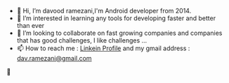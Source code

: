 - 👋 Hi, I’m davood ramezani,I'm Android developer from 2014.
- 👀 I’m interested in learning any tools for developing faster and better than ever
- 💞️ I’m looking to collaborate on fast growing companies and companies that has good challenges, I like challenges ...
- 📫 How to reach me : <a href="https://www.linkedin.com/in/davood-ramezani-b97393121/">Linkein Profile</a> and my gmail address : dav.ramezani@gmail.com

<!---
davidramezani/davidramezani is a ✨ special ✨ repository because its `README.md` (this file) appears on your GitHub profile.
You can click the Preview link to take a look at your changes.
--->
👋
